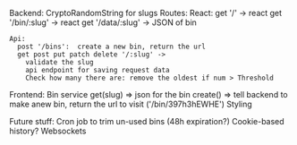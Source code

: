 Backend:
  CryptoRandomString for slugs
  Routes:
    React:
      get '/' -> react
      get '/bin/:slug' -> react
      get '/data/:slug' -> JSON of bin

    Api:
      post '/bins':  create a new bin, return the url
      get post put patch delete '/:slug' -> 
        validate the slug
        api endpoint for saving request data
        Check how many there are: remove the oldest if num > Threshold


Frontend:
  Bin service
    get(slug) => json for the bin
    create() => tell backend to make anew bin, return the url to visit ('/bin/397h3hEWHE')
  Styling

Future stuff:
  Cron job to trim un-used bins (48h expiration?)
  Cookie-based history?
  Websockets
  
